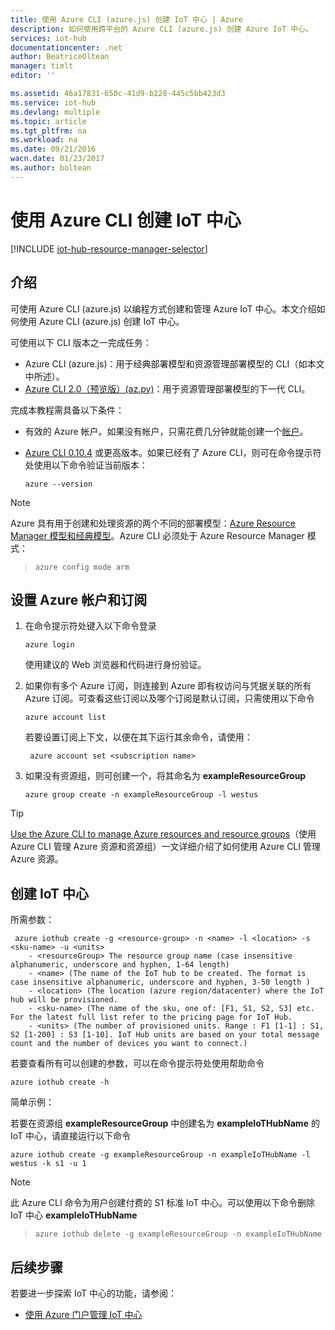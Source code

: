 ```yaml
---
title: 使用 Azure CLI (azure.js) 创建 IoT 中心 | Azure
description: 如何使用跨平台的 Azure CLI (azure.js) 创建 Azure IoT 中心。
services: iot-hub
documentationcenter: .net
author: BeatriceOltean
manager: timlt
editor: ''

ms.assetid: 46a17831-650c-41d9-b228-445c5bb423d3
ms.service: iot-hub
ms.devlang: multiple
ms.topic: article
ms.tgt_pltfrm: na
ms.workload: na
ms.date: 09/21/2016
wacn.date: 01/23/2017
ms.author: boltean
---
```


# 使用 Azure CLI 创建 IoT 中心
[!INCLUDE [iot-hub-resource-manager-selector](../../includes/iot-hub-resource-manager-selector.md)]

## 介绍
可使用 Azure CLI (azure.js) 以编程方式创建和管理 Azure IoT 中心。本文介绍如何使用 Azure CLI (azure.js) 创建 IoT 中心。

可使用以下 CLI 版本之一完成任务：

* Azure CLI (azure.js)：用于经典部署模型和资源管理部署模型的 CLI（如本文中所述）。
* [Azure CLI 2.0（预览版）(az.py)](./iot-hub-create-using-cli.md)：用于资源管理部署模型的下一代 CLI。

完成本教程需具备以下条件：

* 有效的 Azure 帐户。如果没有帐户，只需花费几分钟就能创建一个[帐户][lnk-free-trial]。
* [Azure CLI 0.10.4][lnk-CLI-install] 或更高版本。如果已经有了 Azure CLI，则可在命令提示符处使用以下命令验证当前版本：

    ```
    azure --version
    ```

> [!NOTE]
Azure 具有用于创建和处理资源的两个不同的部署模型：[Azure Resource Manager 模型和经典模型](../azure-resource-manager/resource-manager-deployment-model.md)。Azure CLI 必须处于 Azure Resource Manager 模式：
> 
> `azure config mode arm`
> 

## 设置 Azure 帐户和订阅
1. 在命令提示符处键入以下命令登录

    ```
    azure login
    ```

   使用建议的 Web 浏览器和代码进行身份验证。
2. 如果你有多个 Azure 订阅，则连接到 Azure 即有权访问与凭据关联的所有 Azure 订阅。可查看这些订阅以及哪个订阅是默认订阅，只需使用以下命令

    ```
    azure account list 
    ```

   若要设置订阅上下文，以便在其下运行其余命令，请使用：

   ```
    azure account set <subscription name>
   ```

3. 如果没有资源组，则可创建一个，将其命名为 **exampleResourceGroup**

    ```
    azure group create -n exampleResourceGroup -l westus
    ```

> [!TIP]
[Use the Azure CLI to manage Azure resources and resource groups][lnk-CLI-arm]（使用 Azure CLI 管理 Azure 资源和资源组）一文详细介绍了如何使用 Azure CLI 管理 Azure 资源。
> 
> 

## 创建 IoT 中心
所需参数：

```
 azure iothub create -g <resource-group> -n <name> -l <location> -s <sku-name> -u <units>  
    - <resourceGroup> The resource group name (case insensitive alphanumeric, underscore and hyphen, 1-64 length)
    - <name> (The name of the IoT hub to be created. The format is case insensitive alphanumeric, underscore and hyphen, 3-50 length )
    - <location> (The location (azure region/datacenter) where the IoT hub will be provisioned.
    - <sku-name> (The name of the sku, one of: [F1, S1, S2, S3] etc. For the latest full list refer to the pricing page for IoT Hub.
    - <units> (The number of provisioned units. Range : F1 [1-1] : S1, S2 [1-200] : S3 [1-10]. IoT Hub units are based on your total message count and the number of devices you want to connect.)
```

若要查看所有可以创建的参数，可以在命令提示符处使用帮助命令

```
azure iothub create -h 
```

简单示例：

 若要在资源组 **exampleResourceGroup** 中创建名为 **exampleIoTHubName** 的 IoT 中心，请直接运行以下命令

    azure iothub create -g exampleResourceGroup -n exampleIoTHubName -l westus -k s1 -u 1

> [!NOTE]
此 Azure CLI 命令为用户创建付费的 S1 标准 IoT 中心。可以使用以下命令删除 IoT 中心 **exampleIoTHubName**
> 
> `azure iothub delete -g exampleResourceGroup -n exampleIoTHubName`
> 

## 后续步骤

若要进一步探索 IoT 中心的功能，请参阅：

* [使用 Azure 门户管理 IoT 中心][lnk-portal]

<!-- Links -->

[lnk-free-trial]: https://www.azure.cn/pricing/1rmb-trial/
[lnk-azure-portal]: https://portal.azure.cn/
[lnk-CLI-install]: ../xplat-cli-install.md
[lnk-rest-api]: https://msdn.microsoft.com/zh-cn/library/mt589014.aspx
[lnk-CLI-arm]: ../azure-resource-manager/xplat-cli-azure-resource-manager.md

[lnk-sdks]: ./iot-hub-devguide-sdks.md
[lnk-portal]: ./iot-hub-create-through-portal.md

<!---HONumber=Mooncake_0116_2017-->